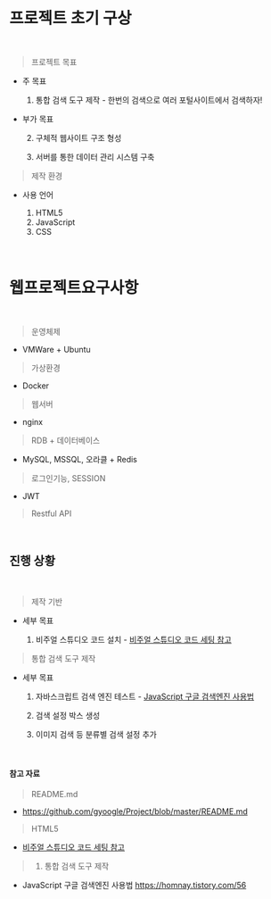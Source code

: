 # 프로젝트 초기 구상

<br>

> 프로젝트 목표
 
  - 주 목표

    1. 통합 검색 도구 제작 - 한번의 검색으로 여러 포털사이트에서 검색하자!
    
  - 부가 목표
    
    2. 구체적 웹사이트 구조 형성
   
    3. 서버를 통한 데이터 관리 시스템 구축

> 제작 환경

  - 사용 언어
    
    1. HTML5
    2. JavaScript
    3. CSS
    
<br>

# 웹프로젝트요구사항

<br>

> 운영체제
 
 - VMWare + Ubuntu

> 가상환경

 - Docker

> 웹서버

 - nginx

> RDB + 데이터베이스

 - MySQL, MSSQL, 오라클 + Redis

> 로그인기능, SESSION

 - JWT

> Restful API

<br>

## 진행 상황

<br>

> 제작 기반

  - 세부 목표

    1. 비주얼 스튜디오 코드 설치 - [비주얼 스튜디오 코드 세팅 참고](https://digiconfactory.tistory.com/entry/HTML5-%EA%B8%B0%EC%B4%88-%EB%B9%84%EC%A3%BC%EC%96%BC-%EC%8A%A4%ED%8A%9C%EB%94%94%EC%98%A4-%EC%BD%94%EB%93%9C-%EC%84%A4%EC%B9%98%EC%99%80-%EC%B4%88%EA%B8%B0%EC%84%A4%EC%A0%95-%ED%85%8C%EB%A7%88-%EC%8B%A4%ED%96%89-%ED%85%8C%EC%8A%A4%ED%8A%B8)

> 통합 검색 도구 제작
   
  - 세부 목표

    1. 자바스크립트 검색 엔진 테스트  - [JavaScript 구글 검색엔진 사용법](https://homnay.tistory.com/56)
    
    2. 검색 설정 박스 생성
    
    3. 이미지 검색 등 분류별 검색 설정 추가

<br>

#### 참고 자료

> README.md

  - https://github.com/gyoogle/Project/blob/master/README.md

> HTML5

  - [비주얼 스튜디오 코드 세팅 참고](https://digiconfactory.tistory.com/entry/HTML5-%EA%B8%B0%EC%B4%88-%EB%B9%84%EC%A3%BC%EC%96%BC-%EC%8A%A4%ED%8A%9C%EB%94%94%EC%98%A4-%EC%BD%94%EB%93%9C-%EC%84%A4%EC%B9%98%EC%99%80-%EC%B4%88%EA%B8%B0%EC%84%A4%EC%A0%95-%ED%85%8C%EB%A7%88-%EC%8B%A4%ED%96%89-%ED%85%8C%EC%8A%A4%ED%8A%B8)

> 1. 통합 검색 도구 제작

  - JavaScript 구글 검색엔진 사용법 https://homnay.tistory.com/56


   
